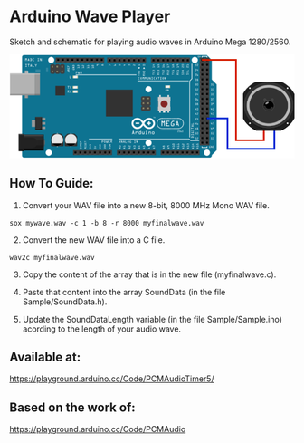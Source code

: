 # Arduino Wave Player

Sketch and schematic for playing audio waves in Arduino Mega 1280/2560.

![alt screenshot](https://raw.githubusercontent.com/lrusso/ArduinoWavePlayer/master/ArduinoWavePlayer.png)


## How To Guide:

1) Convert your WAV file into a new 8-bit, 8000 MHz Mono WAV file.

```
sox mywave.wav -c 1 -b 8 -r 8000 myfinalwave.wav
```

2) Convert the new WAV file into a C file.

```
wav2c myfinalwave.wav
```

3) Copy the content of the array that is in the new file (myfinalwave.c).

4) Paste that content into the array SoundData (in the file Sample/SoundData.h).

5) Update the SoundDataLength variable (in the file Sample/Sample.ino) acording to the length of your audio wave.

## Available at:

https://playground.arduino.cc/Code/PCMAudioTimer5/

## Based on the work of:

https://playground.arduino.cc/Code/PCMAudio

